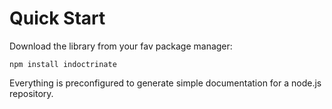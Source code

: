 # Quick Start

Download the library from your fav package manager:

```
npm install indoctrinate
```

Everything is preconfigured to generate simple documentation for a node.js repository.